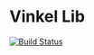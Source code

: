 # Vinkel Lib
[![Build Status][travis-badge]][travis-badge-url]


[travis-badge]: https://travis-ci.org/fivunlm/vinkel.svg?branch=master
[travis-badge-url]: https://travis-ci.org/fivunlm/vinkel
